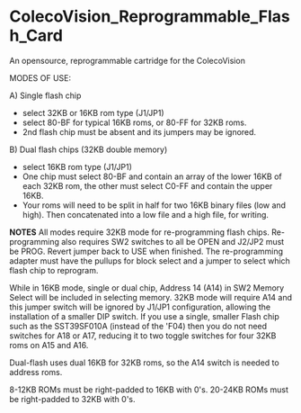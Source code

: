 # ColecoVision_Reprogrammable_Flash_Card
An opensource, reprogrammable cartridge for the ColecoVision

MODES OF USE:

A) Single flash chip
- select 32KB or 16KB rom type (J1/JP1)
- select 80-BF for typical 16KB roms, or 80-FF for 32KB roms.
- 2nd flash chip must be absent and its jumpers may be ignored.

B) Dual flash chips (32KB double memory)
- select 16KB rom type (J1/JP1)
- One chip must select 80-BF and contain an array of the lower 16KB of each 32KB rom, the other must select C0-FF and contain the upper 16KB. 
- Your roms will need to be split in half for two 16KB binary files (low and high). Then concatenated into a low file and a high file, for writing.

**NOTES**
All modes require 32KB mode for re-programming flash chips.
Re-programming also requires SW2 switches to all be OPEN and
J2/JP2 must be PROG. Revert jumper back to USE when finished.
The re-programming adapter must have the pullups for block select and a
jumper to select which flash chip to reprogram.

While in 16KB mode, single or dual chip, Address 14 (A14) in SW2 
Memory Select will be included in selecting memory. 32KB mode will
require A14 and this jumper switch will be ignored by J1/JP1 configuration,
allowing the installation of a smaller DIP switch. If you use a single, smaller
Flash chip such as the SST39SF010A (instead of the 'F04) then you do not
need switches for A18 or A17, reducing it to two toggle switches for
four 32KB roms on A15 and A16.

Dual-flash uses dual 16KB for 32KB roms, so the A14 switch is needed to address roms.

8-12KB ROMs must be right-padded to 16KB with 0's.
20-24KB ROMs must be right-padded to 32KB with 0's.

